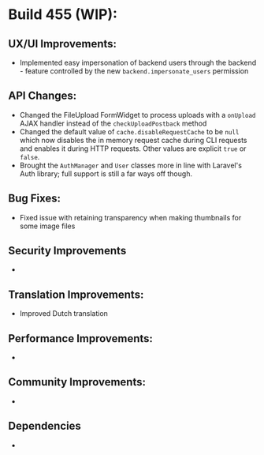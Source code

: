 # Build 455 (WIP):

## UX/UI Improvements:
- Implemented easy impersonation of backend users through the backend - feature controlled by the new `backend.impersonate_users` permission

## API Changes:
- Changed the FileUpload FormWidget to process uploads with a `onUpload` AJAX handler instead of the `checkUploadPostback` method
- Changed the default value of `cache.disableRequestCache` to be `null` which now disables the in memory request cache during CLI requests and enables it during HTTP requests. Other values are explicit `true` or `false`.
- Brought the `AuthManager` and `User` classes more in line with Laravel's Auth library; full support is still a far ways off though.

## Bug Fixes:
- Fixed issue with retaining transparency when making thumbnails for some image files

## Security Improvements
-

## Translation Improvements:
- Improved Dutch translation

## Performance Improvements:
-

## Community Improvements:
-

## Dependencies
-